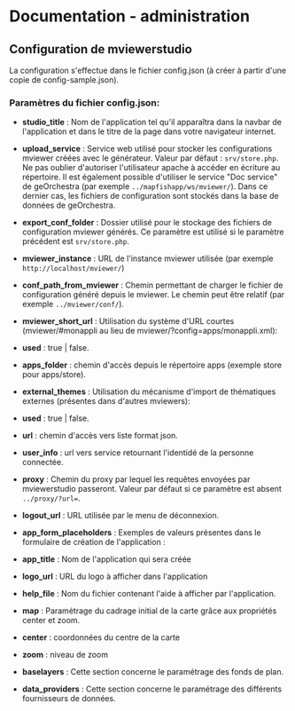 # Documentation - administration

## Configuration de mviewerstudio

La configuration s'effectue dans le fichier config.json (à créer à partir d'une copie de config-sample.json).

### Paramètres  du fichier config.json:

*  **studio_title** : Nom de l'application tel qu'il apparaîtra dans la navbar de l'application et dans le titre de la page dans votre navigateur internet.

*  **upload_service** : Service web utilisé pour stocker les configurations mviewer créées avec le générateur. Valeur par défaut : ``srv/store.php``. Ne pas oublier d'autoriser l'utilisateur apache à accéder en écriture au répertoire. Il est également possible d'utiliser le service "Doc service" de geOrchestra (par exemple ``../mapfishapp/ws/mviewer/``). Dans ce dernier cas, les fichiers de configuration sont stockés dans la base de données de geOrchestra.

*  **export_conf_folder** : Dossier utilisé pour le stockage des fichiers de configuration mviewer générés. Ce paramètre est utilisé si le paramètre précédent est ``srv/store.php``.

*  **mviewer_instance** : URL de l'instance mviewer utilisée (par exemple ``http://localhost/mviewer/``)

*  **conf_path_from_mviewer** : Chemin permettant de charger le fichier de configuration généré depuis le mviewer. Le chemin peut être relatif (par exemple ``../mviewer/conf/``).

*  **mviewer_short_url** : Utilisation du système d'URL courtes (mviewer/#monappli au lieu de mviewer/?config=apps/monappli.xml):

*  **used** : true | false.

*  **apps_folder** : chemin d'accès depuis le répertoire apps (exemple store pour apps/store).

*  **external_themes** : Utilisation du mécanisme d'import de thématiques externes (présentes dans d'autres mviewers):

*  **used** : true | false.

*  **url** : chemin d'accès vers liste format json.

*  **user_info** : url vers service retournant l'identidé de la personne connectée.

*  **proxy** : Chemin du proxy par lequel les requêtes envoyées par mviewerstudio passeront. Valeur par défaut si ce paramètre est absent ``../proxy/?url=``.

*  **logout_url** : URL utilisée par le menu de déconnexion.

*  **app_form_placeholders** : Exemples de valeurs présentes dans le formulaire de création de l'application :

*  **app_title** : Nom de l'application qui sera créée

*  **logo_url** : URL du logo à afficher dans l'application

*  **help_file** : Nom du fichier contenant l'aide à afficher par l'application.

*  **map** : Paramétrage du cadrage initial de la carte grâce aux propriétés center et zoom.

*  **center** : coordonnées du centre de la carte

*  **zoom** : niveau de zoom

*  **baselayers** : Cette section concerne le paramétrage des fonds de plan.

*  **data_providers** : Cette section concerne le paramétrage des différents fournisseurs de données.